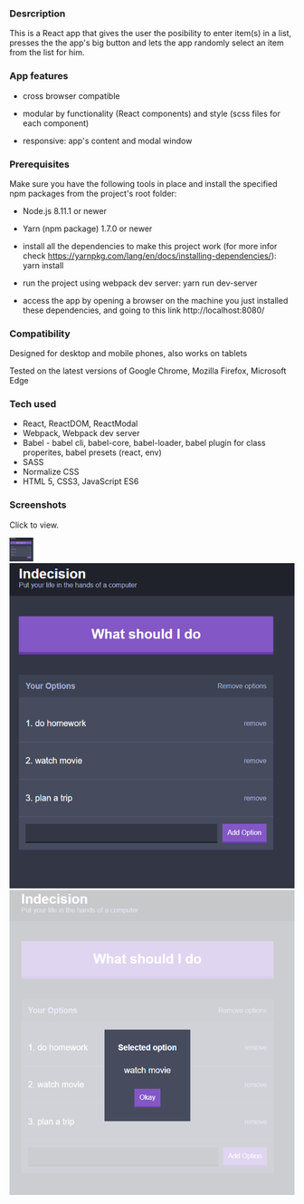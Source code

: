 ### Desrcription

This is a React app that gives the user the posibility to enter item(s) in a list, presses the the app's big button and lets the app randomly select an item from the list for him.

### App features

- cross browser compatible

- modular by functionality (React components) and style (scss files for each component)

- responsive: app's content and modal window

### Prerequisites

Make sure you have the following tools in place and install the specified npm packages from the project's root folder:

- Node.js 8.11.1 or newer

- Yarn (npm package) 1.7.0 or newer

- install all the dependencies to make this project work (for more infor check https://yarnpkg.com/lang/en/docs/installing-dependencies/): yarn install

- run the project using webpack dev server: yarn run dev-server

- access the app by opening a browser on the machine you just installed these dependencies, and going to this link http://localhost:8080/

### Compatibility

Designed for desktop and mobile phones, also works on tablets

Tested on the latest versions of Google Chrome, Mozilla Firefox, Microsoft Edge

### Tech used

- React, ReactDOM, ReactModal
- Webpack, Webpack dev server
- Babel - babel cli, babel-core, babel-loader, babel plugin for class properites, babel presets (react, env)
- SASS
- Normalize CSS
- HTML 5, CSS3, JavaScript ES6

### Screenshots

Click to view.

[<img src="https://github.com/rpuspana/indecisionApp/blob/master/item-list.PNG" width="42" height="42">](https://github.com/rpuspana/indecisionApp/blob/master/item-list.PNG)
![Alt text](item-list.png?raw=true "Item list")
![modal](modal.png)
